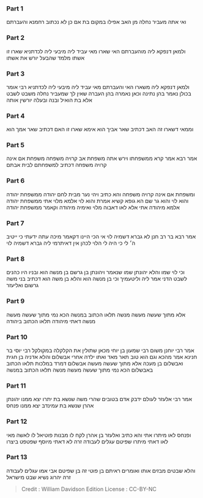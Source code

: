 
### Part 1
ואי אתה מעביר נחלה מן האב אפילו במקום בת אם כן לא נכתוב רחמנא והעברתם

### Part 2
ולמאן דנפקא ליה מוהעברתם האי שארו מאי עביד ליה מיבעי ליה לכדתניא שארו זו אשתו מלמד שהבעל יורש את אשתו

### Part 3
ולמאן דנפקא ליה משארו האי והעברתם מאי עביד ליה מיבעי ליה לכדתניא רבי אומר בכולן נאמר בהן נתינה וכאן נאמרה בהן העברה שאין לך שמעביר נחלה משבט לשבט אלא בת הואיל ובנה ובעלה יורשין אותה

### Part 4
וממאי דשארו זה האב דכתיב שאר אביך הוא אימא שארו זו האם דכתיב שאר אמך הוא

### Part 5
אמר רבא אמר קרא ממשפחתו וירש אתה משפחת אב קרויה משפחה משפחת אם אינה קרויה משפחה דכתיב למשפחתם לבית אבתם

### Part 6
ומשפחת אם אינה קרויה משפחה והא כתיב ויהי נער מבית לחם יהודה ממשפחת יהודה והוא לוי והוא גר שם הא גופא קשיא אמרת והוא לוי אלמא מלוי אתי ממשפחת יהודה אלמא מיהודה אתי אלא לאו דאבוה מלוי ואימיה מיהודה וקאמר ממשפחת יהודה

### Part 7
אמר רבא בר רב חנן לא גברא דשמיה לוי אי הכי היינו דקאמר מיכה עתה ידעתי כי ייטיב ה׳ לי כי היה לי הלוי לכהן אין דאיתרמי ליה גברא דשמיה לוי

### Part 8
וכי לוי שמו והלא יהונתן שמו שנאמר ויהונתן בן גרשם בן מנשה הוא ובניו היו כהנים לשבט הדני אמר ליה וליטעמיך וכי בן מנשה הוא והלא בן משה הוא דכתיב בני משה גרשום ואליעזר

### Part 9
אלא מתוך שעשה מעשה מנשה תלאו הכתוב במנשה הכא נמי מתוך שעשה מעשה מנשה דאתי מיהודה תלאו הכתוב ביהודה

### Part 10
אמר רבי יוחנן משום רבי שמעון בן יוחי מכאן שתולין את הקלקלה במקולקל רבי יוסי בר חנינא אמר מהכא וגם הוא טוב תאר מאד ואתו ילדה אחרי אבשלום והלא אדניה בן חגית ואבשלום בן מעכה אלא מתוך שעשה מעשה אבשלום דמרד במלכות תלאו הכתוב באבשלום הכא נמי מתוך שעשה מעשה מנשה תלאו הכתוב במנשה

### Part 11
אמר רבי אלעזר לעולם ידבק אדם בטובים שהרי משה שנשא בת יתרו יצא ממנו יהונתן אהרן שנשא בת עמינדב יצא ממנו פנחס

### Part 12
ופנחס לאו מיתרו אתי והא כתיב ואלעזר בן אהרן לקח לו מבנות פוטיאל לו לאשה מאי לאו דאתי מיתרו שפיטם עגלים לעבודה זרה לא דאתי מיוסף שפטפט ביצרו

### Part 13
והלא שבטים מבזים אותו ואומרים ראיתם בן פוטי זה בן שפיטם אבי אמו עגלים לעבודה זרה יהרוג נשיא שבט מישראל 

>Credit : William Davidson Edition
>License : CC-BY-NC